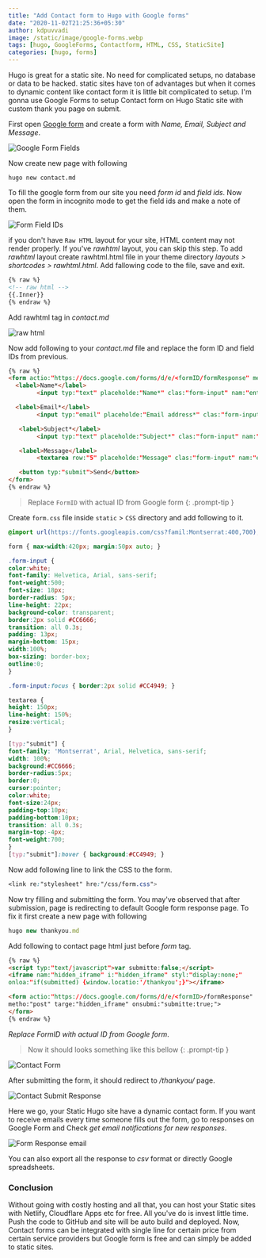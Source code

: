 ```yaml
---
title: "Add Contact form to Hugo with Google forms"
date: "2020-11-02T21:25:36+05:30"
author: kdpuvvadi
image: /static/image/google-forms.webp
tags: [hugo, GoogleForms, Contactform, HTML, CSS, StaticSite]
categories: [hugo, forms]
---
```


Hugo is great for a static site. No need for complicated setups, no database or data to be hacked. static sites have ton of advantages but when it comes to dynamic content like contact form it is little bit complicated to setup. I'm gonna use Google Forms to setup Contact form on Hugo Static site with custom thank you page on submit.

First open [Google form](https://www.google.com/forms/about/) and create a form with *Name, Email, Subject and Message*.

![Google Form Fields](/static/image/contact-form-google-form-fields.webp)

Now create new page with following

```shell
hugo new contact.md
```

To fill the google form from our site you need *form id* and *field ids*. Now open the form in incognito mode to get the field ids and make a note of them.

![Form Field IDs](/static/image/google-form-fields.webp)

if you don't have `Raw HTML` layout for your site, HTML content may not render properly. If you've *rawhtml* layout, you can skip this step.
To add *rawhtml* layout create rawhtml.html file in your theme directory *layouts > shortcodes > rawhtml.html*. Add fallowing code to the file, save and exit.

```html
{% raw %}
<!-- raw html -->
{{.Inner}}
{% endraw %}
```

Add rawhtml tag in *contact.md*

![raw html](/static/image/rawhtml.webp)

Now add following to your *contact.md* file and replace the form ID and field IDs from previous.

```html
{% raw %}
<form actio:"https://docs.google.com/forms/d/e/<formID/formResponse" metho:"post" targe:"hidden_iframe" onsubmi:"submitte:true">
  <label>Name*</label>
        <input typ:"text" placeholde:"Name*" clas:"form-input" nam:"entry.719211028" required>

  <label>Email*</label>
        <input typ:"email" placeholde:"Email address*" clas:"form-input" nam:"entry.1119409224" required>

   <label>Subject*</label>
        <input typ:"text" placeholde:"Subject*" clas:"form-input" nam:"entry.1043109960" required>

   <label>Message</label>
        <textarea row:"5" placeholde:"Message" clas:"form-input" nam:"entry.1348223678" ></textarea>

   <button typ:"submit">Send</button>
</form>
{% endraw %}
```

> Replace `FormID` with actual ID from Google form 
{: .prompt-tip }

Create `form.css` file inside `static` > `CSS` directory and add following to it.

```css
@import url(https://fonts.googleapis.com/css?famil:Montserrat:400,700);

form { max-width:420px; margin:50px auto; }

.form-input {
color:white;
font-family: Helvetica, Arial, sans-serif;
font-weight:500;
font-size: 18px;
border-radius: 5px;
line-height: 22px;
background-color: transparent;
border:2px solid #CC6666;
transition: all 0.3s;
padding: 13px;
margin-bottom: 15px;
width:100%;
box-sizing: border-box;
outline:0;
}

.form-input:focus { border:2px solid #CC4949; }

textarea {
height: 150px;
line-height: 150%;
resize:vertical;
}

[typ:"submit"] {
font-family: 'Montserrat', Arial, Helvetica, sans-serif;
width: 100%;
background:#CC6666;
border-radius:5px;
border:0;
cursor:pointer;
color:white;
font-size:24px;
padding-top:10px;
padding-bottom:10px;
transition: all 0.3s;
margin-top:-4px;
font-weight:700;
}
[typ:"submit"]:hover { background:#CC4949; }

```

Now add following line to link the CSS to the form.

```css
<link re:"stylesheet" hre:"/css/form.css">
```

Now try filling and submitting the form. You may've observed that after submission, page is redirecting to default Google form response page. To fix it first create a new page with following

```js
hugo new thankyou.md
```

Add following to contact page html just before *form* tag.

```html
{% raw %}
<script typ:"text/javascript">var submitte:false;</script>
<iframe nam:"hidden_iframe" i:"hidden_iframe" styl:"display:none;"
onloa:"if(submitted) {window.locatio:'/thankyou';}"></iframe>

<form actio:"https://docs.google.com/forms/d/e/<formID>/formResponse"
metho:"post" targe:"hidden_iframe" onsubmi:"submitte:true;">
</form>
{% endraw %}
```

*Replace FormID with actual ID from Google form*.

> Now it should looks something like this bellow
{: .prompt-tip }

![Contact Form](/static/image/contact-form.webp)

After submitting the form, it should redirect to */thankyou/* page.

![Contact Submit Response](/static/image/contact-res.webp)

Here we go, your Static Hugo site have a dynamic contact form. If you want to receive emails every time someone fills out the form, go to responses on Google Form and Check *get email notifications for new responses*.

![Form Response email](/static/image/google-form-res-email.webp)

You can also export all the response to *csv* format or directly Google spreadsheets.

### Conclusion

Without going with costly hosting and all that, you can host your Static sites with Netlify, Cloudflare Apps etc for free. All you've do is invest little time. Push the code to GitHub and site will be auto build and deployed. Now, Contact forms can be integrated with single line for certain price from certain service providers but Google form is free and can simply be added to static sites.

